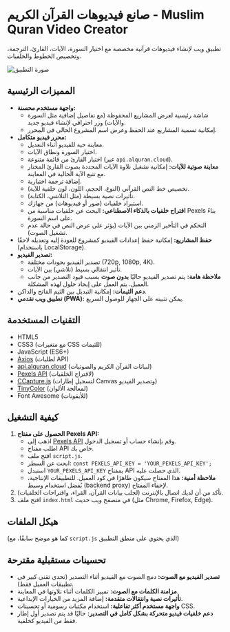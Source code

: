# صانع فيديوهات القرآن الكريم - Muslim Quran Video Creator

تطبيق ويب لإنشاء فيديوهات قرآنية مخصصة مع اختيار السورة، الآيات، القارئ، الترجمة، وتخصيص الخطوط والخلفيات.

![صورة التطبيق](icons/icon-512x512.png) <!-- يمكنك تغيير هذه الصورة لواجهة التطبيق الفعلية -->

## المميزات الرئيسية

*   **واجهة مستخدم محسنة:**
    *   شاشة رئيسية لعرض المشاريع المحفوظة (مع تفاصيل إضافية مثل السورة والآيات) وزر احترافي لإنشاء فيديو جديد.
    *   إمكانية تسمية المشاريع عند الحفظ وعرض اسم المشروع الحالي في المحرر.
*   **محرر فيديو متكامل:**
    *   معاينة حية للفيديو أثناء التعديل.
    *   اختيار السورة ونطاق الآيات.
    *   اختيار القارئ من قائمة متنوعة (عبر `api.alquran.cloud`).
    *   **معاينة صوتية للآيات:** إمكانية تشغيل تلاوة الآيات المحددة بصوت القارئ المختار مع تتبع الآية الحالية في المعاينة.
    *   إضافة ترجمة اختيارية.
    *   تخصيص خط النص القرآني (النوع، الحجم، اللون، لون خلفية للآية).
    *   تأثيرات نصية بسيطة (مثل التلاشي، الكتابة).
    *   استيراد خلفيات (صور أو فيديوهات) من جهازك.
    *   **اقتراح خلفيات بالذكاء الاصطناعي:** البحث عن خلفيات مناسبة من Pexels بناءً على اسم السورة.
    *   التحكم في التأخير الزمني بين الآيات (يؤثر على عرض النص في حالة عدم تشغيل الصوت).
*   **حفظ المشاريع:** إمكانية حفظ إعدادات الفيديو كمشروع للعودة إليه وتعديله لاحقًا (باستخدام LocalStorage).
*   **تصدير الفيديو:**
    *   تصدير الفيديو بجودات مختلفة (720p, 1080p, 4K).
    *   تأثير انتقالي بسيط (تلاشي) بين الآيات.
    *   **ملاحظة هامة:** يتم تصدير الفيديو حاليًا **بدون صوت** بسبب قيود التصدير من جانب العميل. يتم العمل على إيجاد حلول لهذه المشكلة.
*   **دعم الثيمات:** إمكانية التبديل بين الثيم الفاتح والداكن.
*   **تطبيق ويب تقدمي (PWA):** يمكن تثبيته على الجهاز للوصول السريع.

## التقنيات المستخدمة

*   HTML5
*   CSS3 (مع متغيرات CSS للثيمات)
*   JavaScript (ES6+)
*   [Axios](https://axios-http.com/) (لطلبات API)
*   [api.alquran.cloud](https://alquran.cloud/api) (لبيانات القرآن الكريم والصوتيات)
*   [Pexels API](https://www.pexels.com/api/) (لاقتراح الخلفيات)
*   [CCapture.js](https://github.com/spite/ccapture.js/) (لتسجيل إطارات Canvas وتصدير الفيديو)
*   [TinyColor](https://github.com/bgrins/TinyColor) (لمعالجة الألوان)
*   Font Awesome (للأيقونات)

## كيفية التشغيل

1.  **الحصول على مفتاح Pexels API:**
    *   اذهب إلى [Pexels API](https://www.pexels.com/api/) وقم بإنشاء حساب أو تسجيل الدخول.
    *   اطلب مفتاح API خاص بك.
    *   افتح ملف `script.js`.
    *   ابحث عن السطر: `const PEXELS_API_KEY = 'YOUR_PEXELS_API_KEY';`
    *   استبدل `YOUR_PEXELS_API_KEY` بمفتاح API الذي حصلت عليه.
    *   **ملاحظة أمنية:** هذا المفتاح سيكون ظاهرًا في كود العميل. للتطبيقات الإنتاجية، يُفضل استخدام وسيط (backend proxy) لإخفاء المفتاح.
2.  تأكد من أن لديك اتصال بالإنترنت (لجلب بيانات القرآن، القراء، واقتراحات الخلفيات).
3.  افتح ملف `index.html` في متصفح ويب حديث (مثل Chrome, Firefox, Edge).

## هيكل الملفات
(كما هو موضح سابقًا، مع `script.js` الذي يحتوي على منطق التطبيق)

## تحسينات مستقبلية مقترحة
*   **تصدير الفيديو مع الصوت:** دمج الصوت مع الفيديو أثناء التصدير (تحدي تقني كبير في تطبيقات العميل فقط).
*   **مزامنة الكلمات مع الصوت:** تمييز الكلمات أثناء تلاوتها في المعاينة.
*   **تأثيرات نصية وانتقالات متقدمة:** إضافة المزيد من الخيارات الإبداعية.
*   **واجهة مستخدم أكثر تفاعلية:** استخدام مكتبات رسومية أو تحسينات CSS.
*   **دعم خلفيات فيديو متحركة بشكل كامل في التصدير:** حاليًا قد يتم تصدير أول إطار فقط من الفيديو كخلفية.
